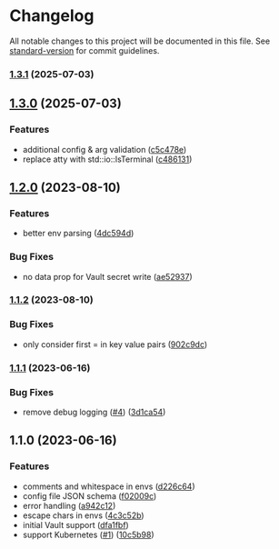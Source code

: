 # Changelog

All notable changes to this project will be documented in this file. See [standard-version](https://github.com/conventional-changelog/standard-version) for commit guidelines.

### [1.3.1](https://github.com/rmarganti/scrtsync/compare/v1.3.0...v1.3.1) (2025-07-03)

## [1.3.0](https://github.com/rmarganti/scrtsync/compare/v1.2.0...v1.3.0) (2025-07-03)


### Features

* additional config & arg validation ([c5c478e](https://github.com/rmarganti/scrtsync/commit/c5c478eebacb898323cf4af9e70b3f5c23f631a5))
* replace atty with std::io::IsTerminal ([c486131](https://github.com/rmarganti/scrtsync/commit/c4861313ad8563eb1da077803a8287e9c9495a52))

## [1.2.0](https://github.com/rmarganti/scrtsync/compare/v1.1.2...v1.2.0) (2023-08-10)


### Features

* better env parsing ([4dc594d](https://github.com/rmarganti/scrtsync/commit/4dc594d554bfdd2fe149362cab8b7e1c315d31a8))


### Bug Fixes

* no data prop for Vault secret write ([ae52937](https://github.com/rmarganti/scrtsync/commit/ae52937529168484ad0bc080fcf769948471b2d3))

### [1.1.2](https://github.com/rmarganti/scrtsync/compare/v1.1.1...v1.1.2) (2023-08-10)


### Bug Fixes

* only consider first = in key value pairs ([902c9dc](https://github.com/rmarganti/scrtsync/commit/902c9dc49dab34461645bc75cdf09355d7e1ac39))

### [1.1.1](https://github.com/rmarganti/scrtsync/compare/v1.1.0...v1.1.1) (2023-06-16)


### Bug Fixes

* remove debug logging ([#4](https://github.com/rmarganti/scrtsync/issues/4)) ([3d1ca54](https://github.com/rmarganti/scrtsync/commit/3d1ca54b509c7fbc4c681f39a37f2fff736f0324))

## 1.1.0 (2023-06-16)


### Features

* comments and whitespace in envs ([d226c64](https://github.com/rmarganti/scrtsync/commit/d226c64edfffb0a162436658852938880ac62d7c))
* config file JSON schema ([f02009c](https://github.com/rmarganti/scrtsync/commit/f02009c9ad5c8c640664c06891457b32c570327a))
* error handling ([a942c12](https://github.com/rmarganti/scrtsync/commit/a942c12baf5f31fe608d170c5ab7ab6a8205a2c7))
* escape chars in envs ([4c3c52b](https://github.com/rmarganti/scrtsync/commit/4c3c52b303e3430ba7df5d9988943365cd26620e))
* initial Vault support ([dfa1fbf](https://github.com/rmarganti/scrtsync/commit/dfa1fbfb0298702c373454b474c4a4571695e46b))
* support Kubernetes ([#1](https://github.com/rmarganti/scrtsync/issues/1)) ([10c5b98](https://github.com/rmarganti/scrtsync/commit/10c5b98b6d3aad87fc7c3aad7d99eaba53617316))
